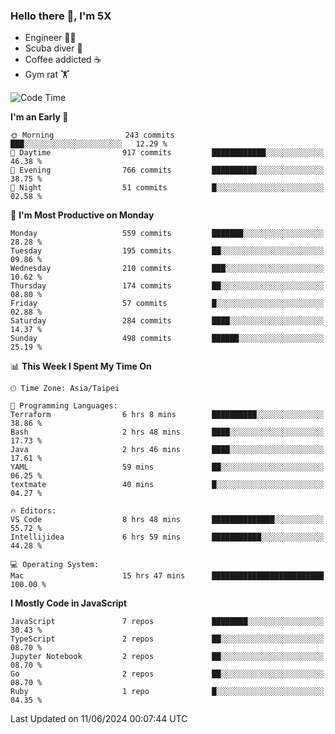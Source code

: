 ### Hello there 👋, I'm 5X

* Engineer 👨‍💻
* Scuba diver 🤿
* Coffee addicted ☕️
* Gym rat 🏋️

<!--START_SECTION:waka-->
![Code Time](http://img.shields.io/badge/Code%20Time-1%2C022%20hrs%2032%20mins-blue)

**I'm an Early 🐤** 

```text
🌞 Morning                243 commits         ███░░░░░░░░░░░░░░░░░░░░░░   12.29 % 
🌆 Daytime                917 commits         ████████████░░░░░░░░░░░░░   46.38 % 
🌃 Evening                766 commits         ██████████░░░░░░░░░░░░░░░   38.75 % 
🌙 Night                  51 commits          █░░░░░░░░░░░░░░░░░░░░░░░░   02.58 % 
```
📅 **I'm Most Productive on Monday** 

```text
Monday                   559 commits         ███████░░░░░░░░░░░░░░░░░░   28.28 % 
Tuesday                  195 commits         ██░░░░░░░░░░░░░░░░░░░░░░░   09.86 % 
Wednesday                210 commits         ███░░░░░░░░░░░░░░░░░░░░░░   10.62 % 
Thursday                 174 commits         ██░░░░░░░░░░░░░░░░░░░░░░░   08.80 % 
Friday                   57 commits          █░░░░░░░░░░░░░░░░░░░░░░░░   02.88 % 
Saturday                 284 commits         ████░░░░░░░░░░░░░░░░░░░░░   14.37 % 
Sunday                   498 commits         ██████░░░░░░░░░░░░░░░░░░░   25.19 % 
```


📊 **This Week I Spent My Time On** 

```text
🕑︎ Time Zone: Asia/Taipei

💬 Programming Languages: 
Terraform                6 hrs 8 mins        ██████████░░░░░░░░░░░░░░░   38.86 % 
Bash                     2 hrs 48 mins       ████░░░░░░░░░░░░░░░░░░░░░   17.73 % 
Java                     2 hrs 46 mins       ████░░░░░░░░░░░░░░░░░░░░░   17.61 % 
YAML                     59 mins             ██░░░░░░░░░░░░░░░░░░░░░░░   06.25 % 
textmate                 40 mins             █░░░░░░░░░░░░░░░░░░░░░░░░   04.27 % 

🔥 Editors: 
VS Code                  8 hrs 48 mins       ██████████████░░░░░░░░░░░   55.72 % 
Intellijidea             6 hrs 59 mins       ███████████░░░░░░░░░░░░░░   44.28 % 

💻 Operating System: 
Mac                      15 hrs 47 mins      █████████████████████████   100.00 % 
```

**I Mostly Code in JavaScript** 

```text
JavaScript               7 repos             ████████░░░░░░░░░░░░░░░░░   30.43 % 
TypeScript               2 repos             ██░░░░░░░░░░░░░░░░░░░░░░░   08.70 % 
Jupyter Notebook         2 repos             ██░░░░░░░░░░░░░░░░░░░░░░░   08.70 % 
Go                       2 repos             ██░░░░░░░░░░░░░░░░░░░░░░░   08.70 % 
Ruby                     1 repo              █░░░░░░░░░░░░░░░░░░░░░░░░   04.35 % 
```




 Last Updated on 11/06/2024 00:07:44 UTC
<!--END_SECTION:waka-->
